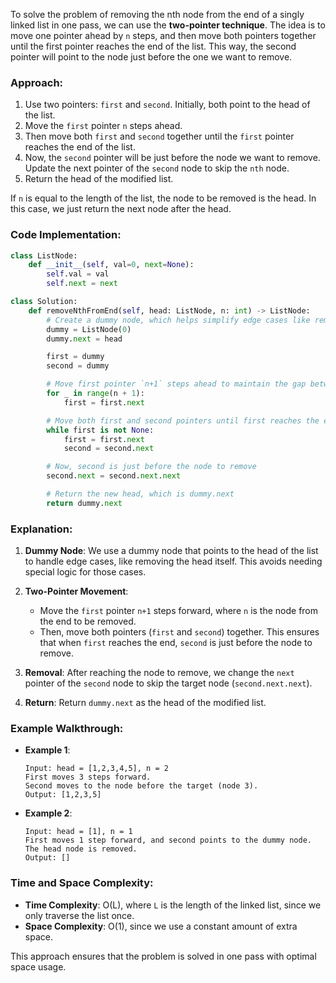 To solve the problem of removing the nth node from the end of a singly linked list in one pass, we can use the **two-pointer technique**. The idea is to move one pointer ahead by `n` steps, and then move both pointers together until the first pointer reaches the end of the list. This way, the second pointer will point to the node just before the one we want to remove.

### Approach:
1. Use two pointers: `first` and `second`. Initially, both point to the head of the list.
2. Move the `first` pointer `n` steps ahead.
3. Then move both `first` and `second` together until the `first` pointer reaches the end of the list.
4. Now, the `second` pointer will be just before the node we want to remove. Update the next pointer of the `second` node to skip the `nth` node.
5. Return the head of the modified list.

If `n` is equal to the length of the list, the node to be removed is the head. In this case, we just return the next node after the head.

### Code Implementation:

```python
class ListNode:
    def __init__(self, val=0, next=None):
        self.val = val
        self.next = next

class Solution:
    def removeNthFromEnd(self, head: ListNode, n: int) -> ListNode:
        # Create a dummy node, which helps simplify edge cases like removing the head.
        dummy = ListNode(0)
        dummy.next = head

        first = dummy
        second = dummy

        # Move first pointer `n+1` steps ahead to maintain the gap between first and second
        for _ in range(n + 1):
            first = first.next

        # Move both first and second pointers until first reaches the end
        while first is not None:
            first = first.next
            second = second.next

        # Now, second is just before the node to remove
        second.next = second.next.next

        # Return the new head, which is dummy.next
        return dummy.next
```

### Explanation:
1. **Dummy Node**: We use a dummy node that points to the head of the list to handle edge cases, like removing the head itself. This avoids needing special logic for those cases.

2. **Two-Pointer Movement**:
   - Move the `first` pointer `n+1` steps forward, where `n` is the node from the end to be removed.
   - Then, move both pointers (`first` and `second`) together. This ensures that when `first` reaches the end, `second` is just before the node to remove.

3. **Removal**: After reaching the node to remove, we change the `next` pointer of the `second` node to skip the target node (`second.next.next`).

4. **Return**: Return `dummy.next` as the head of the modified list.

### Example Walkthrough:

- **Example 1**:
    ```plaintext
    Input: head = [1,2,3,4,5], n = 2
    First moves 3 steps forward.
    Second moves to the node before the target (node 3).
    Output: [1,2,3,5]
    ```
- **Example 2**:
    ```plaintext
    Input: head = [1], n = 1
    First moves 1 step forward, and second points to the dummy node.
    The head node is removed.
    Output: []
    ```

### Time and Space Complexity:
- **Time Complexity**: O(L), where `L` is the length of the linked list, since we only traverse the list once.
- **Space Complexity**: O(1), since we use a constant amount of extra space.

This approach ensures that the problem is solved in one pass with optimal space usage.
